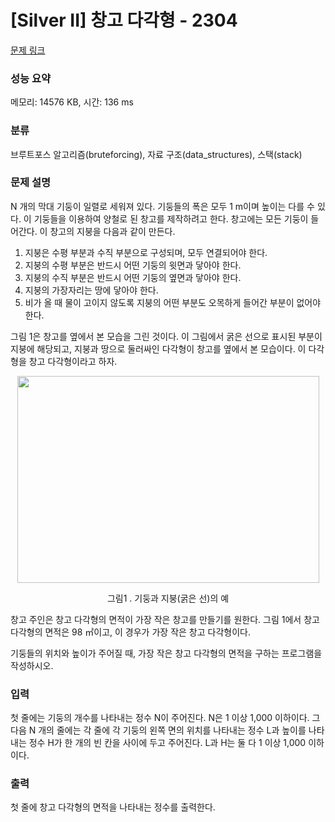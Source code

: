 # [Silver II] 창고 다각형 - 2304 

[문제 링크](https://www.acmicpc.net/problem/2304) 

### 성능 요약

메모리: 14576 KB, 시간: 136 ms

### 분류

브루트포스 알고리즘(bruteforcing), 자료 구조(data_structures), 스택(stack)

### 문제 설명

<p style="user-select: auto;">N 개의 막대 기둥이 일렬로 세워져 있다. 기둥들의 폭은 모두 1 m이며 높이는 다를 수 있다. 이 기둥들을 이용하여 양철로 된 창고를 제작하려고 한다. 창고에는 모든 기둥이 들어간다. 이 창고의 지붕을 다음과 같이 만든다.</p>

<ol style="user-select: auto;">
	<li style="user-select: auto;">지붕은 수평 부분과 수직 부분으로 구성되며, 모두 연결되어야 한다.</li>
	<li style="user-select: auto;">지붕의 수평 부분은 반드시 어떤 기둥의 윗면과 닿아야 한다.</li>
	<li style="user-select: auto;">지붕의 수직 부분은 반드시 어떤 기둥의 옆면과 닿아야 한다.</li>
	<li style="user-select: auto;">지붕의 가장자리는 땅에 닿아야 한다.</li>
	<li style="user-select: auto;">비가 올 때 물이 고이지 않도록 지붕의 어떤 부분도 오목하게 들어간 부분이 없어야 한다.</li>
</ol>

<p style="user-select: auto;">그림 1은 창고를 옆에서 본 모습을 그린 것이다. 이 그림에서 굵은 선으로 표시된 부분이 지붕에 해당되고, 지붕과 땅으로 둘러싸인 다각형이 창고를 옆에서 본 모습이다. 이 다각형을 창고 다각형이라고 하자.</p>

<p style="text-align: center; user-select: auto;"><img alt="" src="https://www.acmicpc.net/JudgeOnline/upload/201011/cd.png" style="height: 331px; width: 483px; user-select: auto;"></p>

<p style="text-align: center; user-select: auto;">그림1 . 기둥과 지붕(굵은 선)의 예</p>

<p style="user-select: auto;">창고 주인은 창고 다각형의 면적이 가장 작은 창고를 만들기를 원한다. 그림 1에서 창고 다각형의 면적은 98 ㎡이고, 이 경우가 가장 작은 창고 다각형이다.</p>

<p style="user-select: auto;">기둥들의 위치와 높이가 주어질 때, 가장 작은 창고 다각형의 면적을 구하는 프로그램을 작성하시오.</p>

### 입력 

 <p style="user-select: auto;">첫 줄에는 기둥의 개수를 나타내는 정수 N이 주어진다. N은 1 이상 1,000 이하이다. 그 다음 N 개의 줄에는 각 줄에 각 기둥의 왼쪽 면의 위치를 나타내는 정수 L과 높이를 나타내는 정수 H가 한 개의 빈 칸을 사이에 두고 주어진다. L과 H는 둘 다 1 이상 1,000 이하이다.</p>

### 출력 

 <p style="user-select: auto;">첫 줄에 창고 다각형의 면적을 나타내는 정수를 출력한다.</p>


